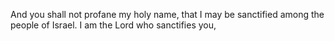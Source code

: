 And you shall not profane my holy name, that I may be sanctified among the people of Israel. I am the Lord who sanctifies you,
